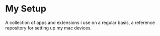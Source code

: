 # My Setup

A collection of apps and extensions i use on a regular basis, a reference repository for setting up my mac devices.
